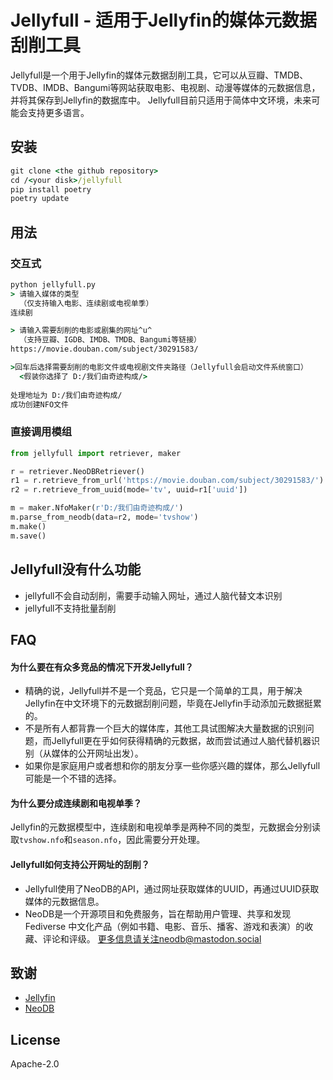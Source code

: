 # Jellyfull - 适用于Jellyfin的媒体元数据刮削工具
Jellyfull是一个用于Jellyfin的媒体元数据刮削工具，它可以从豆瓣、TMDB、TVDB、IMDB、Bangumi等网站获取电影、电视剧、动漫等媒体的元数据信息，并将其保存到Jellyfin的数据库中。
Jellyfull目前只适用于简体中文环境，未来可能会支持更多语言。

## 安装
```cmd
git clone <the github repository>
cd /<your disk>/jellyfull
pip install poetry
poetry update
```

## 用法
### 交互式
```cmd
python jellyfull.py
> 请输入媒体的类型
  （仅支持输入电影、连续剧或电视单季）
连续剧

> 请输入需要刮削的电影或剧集的网址^u^
  （支持豆瓣、IGDB、IMDB、TMDB、Bangumi等链接）
https://movie.douban.com/subject/30291583/

>回车后选择需要刮削的电影文件或电视剧文件夹路径（Jellyfull会启动文件系统窗口）
  <假装你选择了 D:/我们由奇迹构成/>  
  
处理地址为 D:/我们由奇迹构成/
成功创建NFO文件
```
### 直接调用模组
```python
from jellyfull import retriever, maker

r = retriever.NeoDBRetriever()
r1 = r.retrieve_from_url('https://movie.douban.com/subject/30291583/')
r2 = r.retrieve_from_uuid(mode='tv', uuid=r1['uuid'])

m = maker.NfoMaker(r'D:/我们由奇迹构成/')
m.parse_from_neodb(data=r2, mode='tvshow')
m.make()
m.save()
```

## Jellyfull没有什么功能
- jellyfull不会自动刮削，需要手动输入网址，通过人脑代替文本识别
- jellyfull不支持批量刮削

## FAQ
#### 为什么要在有众多竞品的情况下开发Jellyfull？
- 精确的说，Jellyfull并不是一个竞品，它只是一个简单的工具，用于解决Jellyfin在中文环境下的元数据刮削问题，毕竟在Jellyfin手动添加元数据挺累的。
- 不是所有人都背靠一个巨大的媒体库，其他工具试图解决大量数据的识别问题，而Jellyfull更在乎如何获得精确的元数据，故而尝试通过人脑代替机器识别（从媒体的公开网址出发）。
- 如果你是家庭用户或者想和你的朋友分享一些你感兴趣的媒体，那么Jellyfull可能是一个不错的选择。
#### 为什么要分成连续剧和电视单季？
Jellyfin的元数据模型中，连续剧和电视单季是两种不同的类型，元数据会分别读取`tvshow.nfo`和`season.nfo`，因此需要分开处理。
#### Jellyfull如何支持公开网址的刮削？
- Jellyfull使用了NeoDB的API，通过网址获取媒体的UUID，再通过UUID获取媒体的元数据信息。
- NeoDB是一个开源项目和免费服务，旨在帮助用户管理、共享和发现 Fediverse 中文化产品（例如书籍、电影、音乐、播客、游戏和表演）的收藏、评论和评级。
更多信息请关注neodb@mastodon.social
## 致谢
- [Jellyfin](https://github.com/jellyfin/jellyfin)
- [NeoDB](https://github.com/neodb-social/neodb)

## License
Apache-2.0

